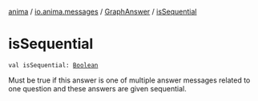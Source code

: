 [anima](../../index.md) / [io.anima.messages](../index.md) / [GraphAnswer](index.md) / [isSequential](./is-sequential.md)

# isSequential

`val isSequential: `[`Boolean`](https://kotlinlang.org/api/latest/jvm/stdlib/kotlin/-boolean/index.html)

Must be true if this answer is one of multiple answer messages related to one question and
these answers are given sequential.

